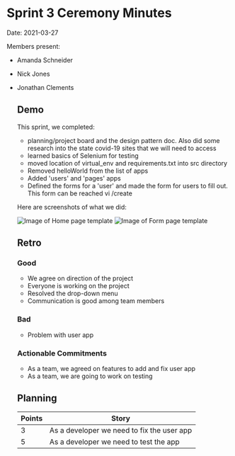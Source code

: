 # Sprint 3 Ceremony Minutes
  
Date: 2021-03-27

Members present:

* Amanda Schneider
* Nick Jones
* Jonathan Clements
  
  ## Demo
  
  This sprint, we completed:
  
  * planning/project board and the design pattern doc. Also did some research into the state covid-19 sites that we will need to access
  * learned basics of Selenium for testing
  * moved location of virtual_env and requirements.txt into src directory
  * Removed helloWorld from the list of apps
  * Added 'users' and 'pages' apps
  * Defined the forms for a 'user' and made the form for users to fill out. This form can be reached vi /create
  
  Here are screenshots of what we did:
  
  ![Image of Home page template](/docs/images/HomePageSS.png?raw=true)
  ![Image of Form page template](/docs/images/ScreenshotFormApp.png?raw=true)
  
  ## Retro
  
  ### Good
  
  * We agree on direction of the project
  * Everyone is working on the project
  * Resolved the drop-down menu
  * Communication is good among team members
  
  ### Bad
  
  * Problem with user app
  
  
  ### Actionable Commitments
  
  * As a team, we agreed on features to add and fix user app
  * As a team, we are going to work on testing
  
  ## Planning
  
  Points | Story
  -------|--------
  3      | As a developer we need to fix the user app
  5      | As a developer we need to test the app
